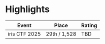 # Highlights

| **Event**            | **Place** | **Rating** |
|-----------------------|-----------|------------|
| iris CTF 2025         | 29th / 1,528     | TBD        |
